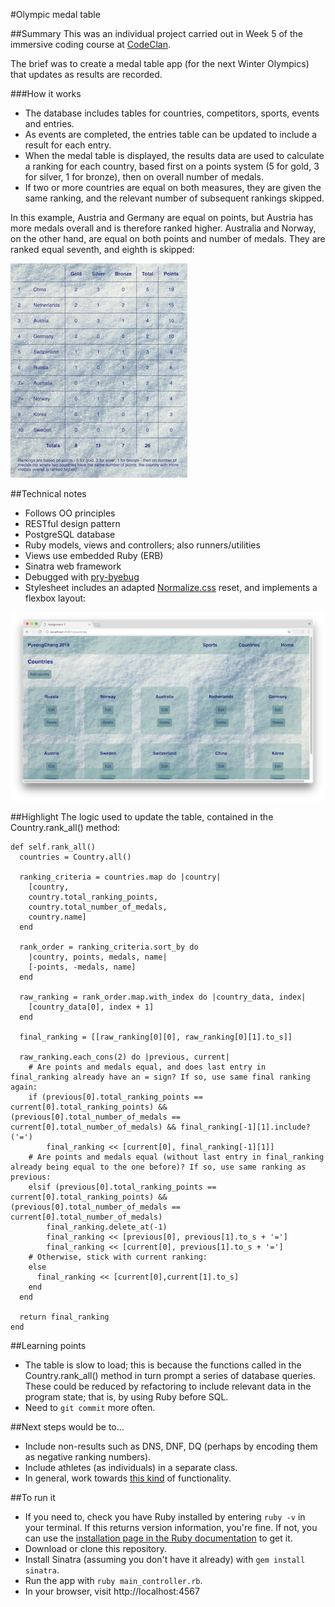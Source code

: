 #Olympic medal table

##Summary
This was an individual project carried out in Week 5 of the immersive coding course at [CodeClan](https://codeclan.com/). 

The brief was to create a medal table app (for the next Winter Olympics) that updates as results are recorded. 

###How it works
* The database includes tables for countries, competitors, sports, events and entries. 
* As events are completed, the entries table can be updated to include a result for each entry. 
* When the medal table is displayed, the results data are used to calculate a ranking for each country, based first on a points system (5 for gold, 3 for silver, 1 for bronze), then on overall number of medals. 
* If two or more countries are equal on both measures, they are given the same ranking, and the relevant number of subsequent rankings skipped. 

In this example, Austria and Germany are equal on points, but Austria has more medals overall and is therefore ranked higher. Australia and Norway, on the other hand, are equal on both points and number of medals. They are ranked equal seventh, and eighth is skipped: 

![medal table](https://github.com/katemanson/Olympic_medal_table/raw/master/img/medal_table.png)

##Technical notes
* Follows OO principles
* RESTful design pattern
* PostgreSQL database
* Ruby models, views and controllers; also runners/utilities
* Views use embedded Ruby (ERB)
* Sinatra web framework
* Debugged with [pry-byebug](https://rubygems.org/gems/pry-byebug/)
* Stylesheet includes an adapted [Normalize.css](https://necolas.github.io/normalize.css/) reset, and implements a flexbox layout:

![countries](https://github.com/katemanson/Olympic_medal_table/raw/master/img/countries.png)

##Highlight
The logic used to update the table, contained in the Country.rank_all() method: 
```
def self.rank_all()
  countries = Country.all()

  ranking_criteria = countries.map do |country|
    [country, 
    country.total_ranking_points, 
    country.total_number_of_medals, 
    country.name]
  end

  rank_order = ranking_criteria.sort_by do
    |country, points, medals, name| 
    [-points, -medals, name]
  end

  raw_ranking = rank_order.map.with_index do |country_data, index|
    [country_data[0], index + 1]
  end

  final_ranking = [[raw_ranking[0][0], raw_ranking[0][1].to_s]]

  raw_ranking.each_cons(2) do |previous, current|
    # Are points and medals equal, and does last entry in final_ranking already have an = sign? If so, use same final ranking again:
    if (previous[0].total_ranking_points == current[0].total_ranking_points) && (previous[0].total_number_of_medals == current[0].total_number_of_medals) && final_ranking[-1][1].include?('=') 
        final_ranking << [current[0], final_ranking[-1][1]]
    # Are points and medals equal (without last entry in final_ranking already being equal to the one before)? If so, use same ranking as previous: 
    elsif (previous[0].total_ranking_points == current[0].total_ranking_points) && (previous[0].total_number_of_medals == current[0].total_number_of_medals)
        final_ranking.delete_at(-1)
        final_ranking << [previous[0], previous[1].to_s + '=']
        final_ranking << [current[0], previous[1].to_s + '=']
    # Otherwise, stick with current ranking:
    else
      final_ranking << [current[0],current[1].to_s]
    end
  end

  return final_ranking
end
```

##Learning points
* The table is slow to load; this is because the functions called in the Country.rank_all() method in turn prompt a series of database queries. These could be reduced by refactoring to include relevant data in the program state; that is, by using Ruby before SQL. 
* Need to `git commit` more often. 

##Next steps would be to...
* Include non-results such as DNS, DNF, DQ (perhaps by encoding them as negative ranking numbers).
* Include athletes (as individuals) in a separate class.
* In general, work towards [this kind](http://www.bbc.co.uk/sport/olympics/rio-2016/medals/countries) of functionality. 

##To run it
* If you need to, check you have Ruby installed by entering `ruby -v` in your terminal. If this returns  version information, you're fine. If not, you can use the [installation page in the Ruby documentation](https://www.ruby-lang.org/en/documentation/installation/) to get it.  
* Download or clone this repository.
* Install Sinatra (assuming you don't have it already) with `gem install sinatra`.
* Run the app with `ruby main_controller.rb`.
* In your browser, visit http://localhost:4567

